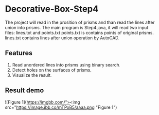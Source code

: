 # Decorative-Box-Step4
The project will read in the prosition of prisms and than read the lines after union into prisms.
The main program is Step4.java, it will read two input files: lines.txt and points.txt
points.txt is contains points of original prisms.
lines.txt contains lines after union operation by AutoCAD.

## Features
1. Read unordered lines into prisms using binary search.
2. Detect holes on the surfaces of prisms.
3. Visualize the result.

## Result demo 
![Figure 1](https://imgbb.com/"><img src="https://image.ibb.co/mTPxB5/aaaa.png "Figure 1")
